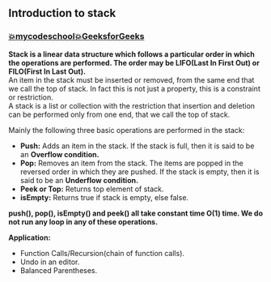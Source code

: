 ## Introduction to stack    
### [:boom:mycodeschool](https://www.youtube.com/watch?v=F1F2imiOJfk&list=PL2_aWCzGMAwI3W_JlcBbtYTwiQSsOTa6P&index=15&t=0s)[:boom:GeeksforGeeks](https://www.geeksforgeeks.org/stack-data-structure-introduction-program/)  
**Stack is a linear data structure which follows a particular order in which the operations are performed. The order may be LIFO(Last In First Out) or FILO(First In Last Out).**   
An item in the stack must be inserted or removed, from the same end that we call the top of stack. In fact this is not just a property, this is a constraint or restriction.   
A stack is a list or collection with the restriction that insertion and deletion can be performed only from one end, that we call the top of stack.

Mainly the following three basic operations are performed in the stack:  
* **Push:** Adds an item in the stack. If the stack is full, then it is said to be an **Overflow condition.**  
* **Pop:** Removes an item from the stack. The items are popped in the reversed order in which they are pushed. If the stack is empty, then it is said to be an **Underflow condition.**  
* **Peek or Top:** Returns top element of stack.  
* **isEmpty:** Returns true if stack is empty, else false.    

**push(), pop(), isEmpty() and peek() all take constant time O(1) time. We do not run any loop in any of these operations.**  

**Application:**  
* Function Calls/Recursion(chain of function calls).     
* Undo in an editor.  
* Balanced Parentheses.
